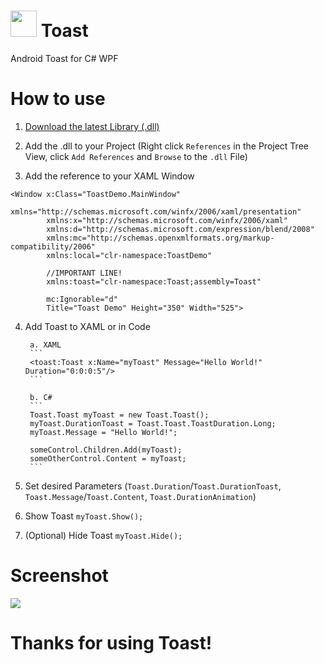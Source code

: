 # <img src="https://github.com/mrousavy/Toast/blob/master/ToastDemo/Resources/Toast_Icon.ico?raw=true" width="42"> Toast
Android Toast for C# WPF

# How to use
1. [Download the latest Library (.dll)](https://github.com/mrousavy/Toast/raw/master/Toast/bin/Release/Toast.dll)
2. Add the .dll to your Project 
(Right click `References` in the Project Tree View, click `Add References` and `Browse` to the `.dll` File)

3. Add the reference to your XAML Window
```
<Window x:Class="ToastDemo.MainWindow"
        xmlns="http://schemas.microsoft.com/winfx/2006/xaml/presentation"
        xmlns:x="http://schemas.microsoft.com/winfx/2006/xaml"
        xmlns:d="http://schemas.microsoft.com/expression/blend/2008"
        xmlns:mc="http://schemas.openxmlformats.org/markup-compatibility/2006"
        xmlns:local="clr-namespace:ToastDemo"

        //IMPORTANT LINE!
        xmlns:toast="clr-namespace:Toast;assembly=Toast"

        mc:Ignorable="d"
        Title="Toast Demo" Height="350" Width="525">
```

4. Add Toast to XAML or in Code

        a. XAML
        ```
        <toast:Toast x:Name="myToast" Message="Hello World!" Duration="0:0:0:5"/>
        ```

        b. C#
        ```
        Toast.Toast myToast = new Toast.Toast();
        myToast.DurationToast = Toast.Toast.ToastDuration.Long;
        myToast.Message = "Hello World!";

        someControl.Children.Add(myToast);
        someOtherControl.Content = myToast;
        ```

5. Set desired Parameters (`Toast.Duration`/`Toast.DurationToast`, `Toast.Message`/`Toast.Content`, `Toast.DurationAnimation`)
6. Show Toast `myToast.Show();`
7. (Optional) Hide Toast `myToast.Hide();`

# Screenshot
<img src="http://i.imgur.com/l5ACUtr.png">

# Thanks for using Toast!